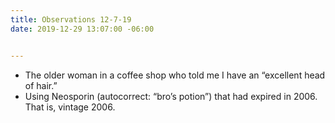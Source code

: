 ```yaml
---
title: Observations 12-7-19
date: 2019-12-29 13:07:00 -06:00


---
```


- The older woman in a coffee shop who told me I have an “excellent head of hair.”
- Using Neosporin (autocorrect: “bro’s potion”) that had expired in 2006. That is, vintage 2006.
